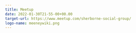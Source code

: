 ```yaml
---
title: Meetup
date: 2022-01-30T21-55-00+00.00
target-url: https://www.meetup.com/sherborne-social-group/
logo-name: meeneywiki.png
---
```

